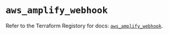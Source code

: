 # `aws_amplify_webhook`

Refer to the Terraform Registory for docs: [`aws_amplify_webhook`](https://registry.terraform.io/providers/hashicorp/aws/5.16.1/docs/resources/amplify_webhook).
